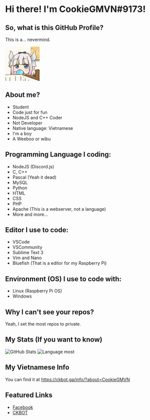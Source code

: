 # Hi there! I'm CookieGMVN#9173!

## So, what is this GitHub Profile?

This is a... nevermind.

<img src= "https://raw.githubusercontent.com/CookieGMVN/CookieGMVN/main/resources/kanna.gif" width= 110 height=110>

## About me?

- Student
- Code just for fun
- NodeJS and C++ Coder
- Not Developer
- Native language: Vietnamese
- I'm a boy
- A Weeboo or wibu

## Programming Language I coding:

- NodeJS (Discord.js)
- C, C++
- Pascal (Yeah it dead)
- MySQL
- Python
- HTML
- CSS
- PHP
- Apache (This is a webserver, not a language)
- More and more...

## Editor I use to code:

- VSCode
- VSCommunity
- Sublime Text 3
- Vim and Nano
- Bluefish (That is a editor for my Raspberry Pi)

## Environment (OS) I use to code with:

- Linux (Raspberry Pi OS)
- Windows

## Why I can't see your repos?

Yeah, I set the most repos to private.

## My Stats (If you want to know)

![GitHub Stats](https://github-readme-stats.vercel.app/api?username=CookieGMVN&show_icons=true&theme=cobalt)
![Language most](https://github-readme-stats.vercel.app/api/top-langs/?username=CookieGMVN&theme=cobalt&layout=compact)

## My Vietnamese Info

You can find it at https://ckbot.ga/info/?about=CookieGMVN

## Featured Links

- <a href="https://facebook.com/CookieGMVN">Facebook</a>
- <a href="https://ckbot.ga/">CKBOT</a>
